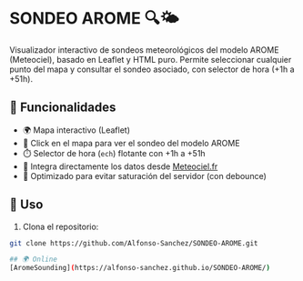 # SONDEO AROME 🔍🌤️

Visualizador interactivo de sondeos meteorológicos del modelo AROME (Meteociel), basado en Leaflet y HTML puro. Permite seleccionar cualquier punto del mapa y consultar el sondeo asociado, con selector de hora (+1h a +51h).

## 🚀 Funcionalidades

- 🌍 Mapa interactivo (Leaflet)
- 📍 Click en el mapa para ver el sondeo del modelo AROME
- ⏱️ Selector de hora (`ech`) flotante con +1h a +51h
- 📡 Integra directamente los datos desde [Meteociel.fr](https://www.meteociel.fr/)
- 🧠 Optimizado para evitar saturación del servidor (con debounce)

## 🔧 Uso

1. Clona el repositorio:

```bash
git clone https://github.com/Alfonso-Sanchez/SONDEO-AROME.git

## 🌍 Online
[AromeSounding](https://alfonso-sanchez.github.io/SONDEO-AROME/)
